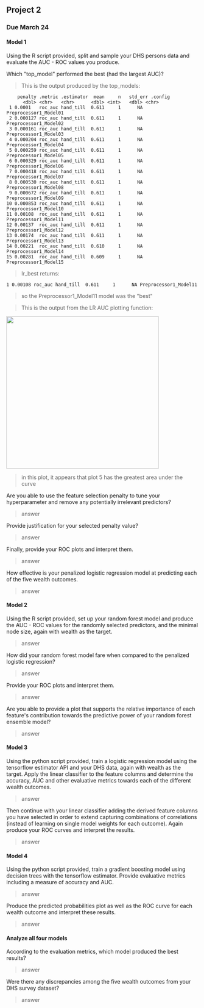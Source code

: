 ## Project 2
### Due March 24

#### Model 1

Using the R script provided, split and sample your DHS persons data and evaluate the AUC - ROC values you produce.

Which "top_model" performed the best (had the largest AUC)?

> This is the output produced by the top_models:

```     
    penalty .metric .estimator  mean     n   std_err .config              
      <dbl> <chr>   <chr>      <dbl> <int>   <dbl> <chr>                
 1 0.0001   roc_auc hand_till  0.611     1      NA Preprocessor1_Model01
 2 0.000127 roc_auc hand_till  0.611     1      NA Preprocessor1_Model02
 3 0.000161 roc_auc hand_till  0.611     1      NA Preprocessor1_Model03
 4 0.000204 roc_auc hand_till  0.611     1      NA Preprocessor1_Model04
 5 0.000259 roc_auc hand_till  0.611     1      NA Preprocessor1_Model05
 6 0.000329 roc_auc hand_till  0.611     1      NA Preprocessor1_Model06
 7 0.000418 roc_auc hand_till  0.611     1      NA Preprocessor1_Model07
 8 0.000530 roc_auc hand_till  0.611     1      NA Preprocessor1_Model08
 9 0.000672 roc_auc hand_till  0.611     1      NA Preprocessor1_Model09
10 0.000853 roc_auc hand_till  0.611     1      NA Preprocessor1_Model10
11 0.00108  roc_auc hand_till  0.611     1      NA Preprocessor1_Model11
12 0.00137  roc_auc hand_till  0.611     1      NA Preprocessor1_Model12
13 0.00174  roc_auc hand_till  0.611     1      NA Preprocessor1_Model13
14 0.00221  roc_auc hand_till  0.610     1      NA Preprocessor1_Model14
15 0.00281  roc_auc hand_till  0.609     1      NA Preprocessor1_Model15
```

> lr_best returns:

```
1 0.00108 roc_auc hand_till  0.611     1      NA Preprocessor1_Model11
```

> so the Preprocessor1_Model11 model was the "best"

> This is the output from the LR AUC plotting function:


<img src="https://user-images.githubusercontent.com/54942759/111728353-16b3ca80-8843-11eb-8f3c-37efb964a67b.png" width = 400/>

> in this plot, it appears that plot 5 has the greatest area under the curve


Are you able to use the feature selection penalty to tune your hyperparameter and remove any potentially irrelevant predictors?

> answer

Provide justification for your selected penalty value? 

> answer

Finally, provide your ROC plots and interpret them. 

> answer

How effective is your penalized logistic regression model at predicting each of the five wealth outcomes.

> answer

#### Model 2

Using the R script provided, set up your random forest model and 
produce the AUC - ROC values for the randomly selected predictors, 
and the minimal node size, again with wealth as the target. 

> answer

How did your random forest model fare when compared to the penalized logistic regression? 

> answer

Provide your ROC plots and interpret them. 

> answer

Are you able to provide a plot that supports the relative importance of each feature's contribution towards the predictive power of your random forest ensemble model?

> answer

#### Model 3

Using the python script provided, train a logistic regression model using the tensorflow estimator API and your DHS data, again with wealth as the target. 
Apply the linear classifier to the feature columns and determine the accuracy, AUC and other evaluative metrics towards each of the different wealth outcomes. 

> answer

Then continue with your linear classifier adding the derived feature columns you have selected in order to 
extend capturing combinations of correlations (instead of learning on single model weights for each outcome). 
Again produce your ROC curves and interpret the results.

> answer

#### Model 4

Using the python script provided, train a gradient boosting model using decision trees with the tensorflow estimator. 
Provide evaluative metrics including a measure of accuracy and AUC. 

> answer

Produce the predicted probabilities plot as well as the ROC curve for each wealth outcome and interpret these results.

> answer

#### Analyze all four models 

According to the evaluation metrics, which model produced the best results? 

> answer

Were there any discrepancies among the five wealth outcomes from your DHS survey dataset?

> answer
